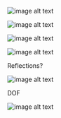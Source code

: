 ![image alt text](https://openphoto.net/gallery/image/view/8217)

![image alt text](image_1.jpg)

![image alt text](image_2.jpg)

![image alt text](image_3.jpg)

Reflections?

![image alt text](image_4.jpg)

DOF

![image alt text](image_5.jpg)

